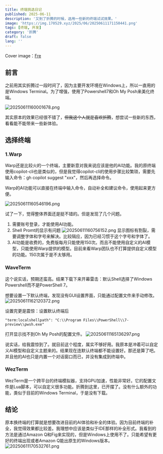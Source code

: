 ```yaml
---
title: 终端挑选日记
published: 2025-06-11
description: '又到了折腾的时候，选用一些新的终端试试效果。'
image: 'https://img.170529.xyz/2025/06/20250611171150441.png'
tags: [终端, 开发]
category: '折腾'
draft: false
lang: ''
---
```

Cover image：[Fre](https://www.pixiv.net/artworks/131343426)

## 前言

之前用其实折腾过一段时间了，因为主要开发环境在Windows上，所以一直用的是Windows Terminal。为了增强，使用了Powershell7和Oh My Posh来美化终端。

![20250611160001678.png](https://img.170529.xyz/2025/06/20250611160001678.png)

其实原本的效果已经很不错了，~~但我这个人就是喜欢折腾~~，想尝试一些新的东西，看看能不能带来一些新体验。

## 选择终端

### 1.Warp

Warp还是比较火的一个终端，主要新意对我来说应该是他的AI功能。我的原终端使用copilot-cli也是类似的，但是我觉得copilot-cli的使用步骤比较繁琐，需要先输入命令：gh copilot suggest "xxx"，然后再选择命令。

Warp的AI功能可以直接在终端中输入命令，自动补全和建议命令，使用起来更方便。

![20250611160546196.png](https://img.170529.xyz/2025/06/20250611160546196.png)

试了一下，觉得整体界面还是挺不错的。但是发现了几个问题。

 1. 需要账号登录，才能使用AI功能。
 2. Shell Promt的显示有问题
    ![20250611160756152.png](https://img.170529.xyz/2025/06/20250611160756152.png)
    显示图标有割裂，需要调整字体和字号来解决。比较隔应，因为已经习惯于这个字号和字体了。
 3. AI功能是收费的，免费版每月只能使用150次。而且不能使用自定义的AI模型，只能使用Warp提供的模型。目前来看Warp团队也不打算提供自定义模型的功能。150次属于是不太够用。

### WaveTerm

这个说实话，预期还蛮高。结果下载下来开幕雷击：默认Shell选择了Windows Powershell而不是PowerShell 7。

想要设置一下默认终端，发现没有GUI设置界面，只能通过配置文件来手动修改。
![20250611162120372.png](https://img.170529.xyz/2025/06/20250611162120372.png)

设置完更是震惊：设置默认终端后

`"term:localshellpath": "C:\\Program Files\\PowerShell\\7-preview\\pwsh.exe"`

打开显示找不到Oh My Posh的配置文件。
![20250611165136297.png](https://img.170529.xyz/2025/06/20250611165136297.png)

说实话，给我震惊到了。就目前这个程度，属实不够好用。我原本是冲着可以自定义AI模型和自定义主题来的。结果现在连默认终端都不能设置好。那还是算了吧。并且他的AI也只是内置一个对话窗口而已，并没有集成到终端中。

### WezTerm

WezTerm是一个跨平台的终端模拟器，支持GPU加速，性能非常好。它的配置文件是Lua脚本，可以自定义很多功能。折腾到这里，已开摆了。没有什么额外的功能，类似于目前的Windows Terminal，于是没有下载。

## 结论

原本换终端的打算就是想要改进目前的AI体验和补全的体验。因为目前终端的补全，我觉得效果都比较差。我理想中应该是类似于IDE那样的补全形式。我看到的方法是通过Amazon Q和Fig来实现的，但是Windows上使用不了。只能希望有更好的终端出现或者Amazon Q能出原生的Windows版本。
![20250611170532761.png](https://img.170529.xyz/2025/06/20250611170532761.png)

